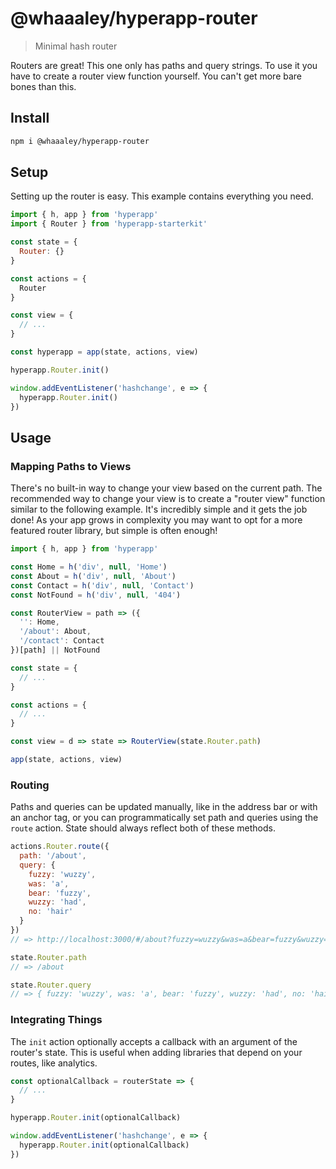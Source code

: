# @whaaaley/hyperapp-router

> Minimal hash router

Routers are great!
This one only has paths and query strings.
To use it you have to create a router view function yourself.
You can't get more bare bones than this.

## Install

```sh
npm i @whaaaley/hyperapp-router
```

## Setup

Setting up the router is easy.
This example contains everything you need.

```js
import { h, app } from 'hyperapp'
import { Router } from 'hyperapp-starterkit'

const state = {
  Router: {}
}

const actions = {
  Router
}

const view = {
  // ...
}

const hyperapp = app(state, actions, view)

hyperapp.Router.init()

window.addEventListener('hashchange', e => {
  hyperapp.Router.init()
})
```

## Usage

### Mapping Paths to Views

There's no built-in way to change your view based on the current path.
The recommended way to change your view is to create a "router view" function similar to the following example.
It's incredibly simple and it gets the job done!
As your app grows in complexity you may want to opt for a more featured router library, but simple is often enough!

```js
import { h, app } from 'hyperapp'

const Home = h('div', null, 'Home')
const About = h('div', null, 'About')
const Contact = h('div', null, 'Contact')
const NotFound = h('div', null, '404')

const RouterView = path => ({
  '': Home,
  '/about': About,
  '/contact': Contact
})[path] || NotFound

const state = {
  // ...
}

const actions = {
  // ...
}

const view = d => state => RouterView(state.Router.path)

app(state, actions, view)
```

### Routing

Paths and queries can be updated manually, like in the address bar or with an anchor tag, or you can programmatically set path and queries using the `route` action.
State should always reflect both of these methods.

```js
actions.Router.route({
  path: '/about',
  query: {
    fuzzy: 'wuzzy',
    was: 'a',
    bear: 'fuzzy',
    wuzzy: 'had',
    no: 'hair'
  }
})
// => http://localhost:3000/#/about?fuzzy=wuzzy&was=a&bear=fuzzy&wuzzy=had&no=hair

state.Router.path
// => /about

state.Router.query
// => { fuzzy: 'wuzzy', was: 'a', bear: 'fuzzy', wuzzy: 'had', no: 'hair' }
```

### Integrating Things

The `init` action optionally accepts a callback with an argument of the router's state.
This is useful when adding libraries that depend on your routes, like analytics.

```js
const optionalCallback = routerState => {
  // ...
}

hyperapp.Router.init(optionalCallback)

window.addEventListener('hashchange', e => {
  hyperapp.Router.init(optionalCallback)
})
```

